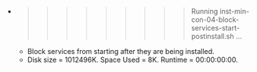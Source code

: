 * >>>>>>>>> Running inst-min-con-04-block-services-start-postinstall.sh ...
  * Block services from starting after they are being installed.
  * Disk size = 1012496K. Space Used = 8K. Runtime = 00:00:00:00.
